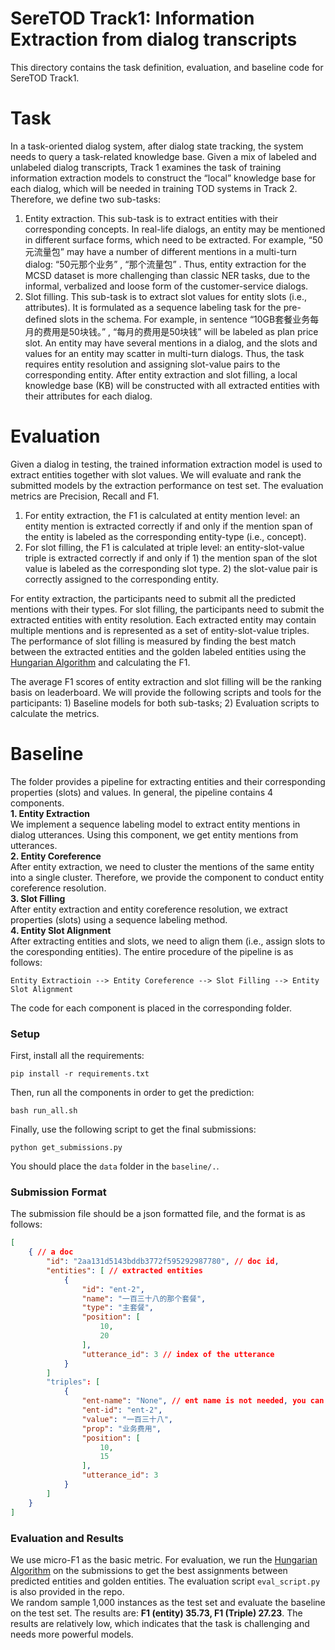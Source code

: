 # SereTOD Track1: Information Extraction from dialog transcripts
This directory contains the task definition, evaluation, and baseline code for SereTOD Track1. 
# Task    
In a task-oriented dialog system, after dialog state tracking, the system needs to query a task-related knowledge base. Given a mix of labeled and unlabeled dialog transcripts, Track 1 examines the task of training information extraction models to construct the “local” knowledge base for each dialog, which will be needed in training TOD systems in Track 2. Therefore, we define two sub-tasks:  
1) Entity extraction. This sub-task is to extract entities with their corresponding concepts. In real-life dialogs, an entity
may be mentioned in different surface forms, which need to be extracted. For example, “50元流量包” may have a number of different mentions in a multi-turn dialog: “50元那个业务” , “那个流量包” . Thus, entity extraction for the MCSD dataset is more challenging than classic NER tasks, due to the informal, verbalized and loose form of the customer-service dialogs.  
2) Slot filling. This sub-task is to extract slot values for entity slots (i.e., attributes). It is formulated as a sequence labeling task for the pre-defined slots in the schema. For example, in sentence “10GB套餐业务每月的费用是50块钱。” , “每月的费用是50块钱” will be labeled as plan price slot. An entity may have several mentions in a dialog, and the slots and values for an entity may scatter in multi-turn dialogs. Thus, the task requires entity resolution and assigning slot-value pairs to the corresponding entity. After entity extraction and slot filling, a local knowledge base (KB) will be constructed with all extracted entities with their attributes for each dialog.   
# Evaluation  
Given a dialog in testing, the trained information extraction model is used to extract entities together with slot values. We will evaluate and rank the submitted models by the extraction performance on test set. The evaluation metrics are Precision, Recall and F1.  
1) For entity extraction, the F1 is calculated at entity mention level: an entity mention is extracted correctly if and only if the mention span of the entity is labeled as the corresponding entity-type (i.e., concept).   
2) For slot filling, the F1 is calculated at triple level: an entity-slot-value triple is extracted correctly if and only if 1) the mention span of the slot value is labeled as the corresponding slot type. 2) the slot-value pair is correctly assigned to the corresponding entity.  

For entity extraction, the participants need to submit all the predicted mentions with their types. For slot filling, the participants need to submit the extracted entities with entity resolution. Each extracted entity may contain multiple mentions and is represented as a set of entity-slot-value triples. The performance of slot filling is measured by finding the best match between the extracted entities and the golden labeled entities using the [Hungarian Algorithm](https://en.wikipedia.org/wiki/Hungarian_algorithm) and calculating the F1.    

The average F1 scores of entity extraction and slot filling will be the ranking basis on leaderboard. We will provide the following scripts and tools for the participants: 1) Baseline models for both sub-tasks; 2) Evaluation scripts to calculate the metrics.



# Baseline 
The folder provides a pipeline for extracting entities and their corresponding properties (slots) and values. In general, the pipeline contains 4 components.  
**1. Entity Extraction**  
We implement a sequence labeling model to extract entity mentions in dialog utterances. Using this 
component, we get entity mentions from utterances.  
**2. Entity Coreference**  
After entity extraction, we need to cluster the mentions of the same entity into a single cluster. Therefore, we provide the component to conduct entity coreference resolution.  
**3. Slot Filling**  
After entity extraction and entity coreference resolution, we extract properties (slots) using a
sequence labeling method.  
**4. Entity Slot Alignment**  
After extracting entities and slots, we need to align them (i.e., assign slots to the coresponding entities). 
The entire procedure of the pipeline is as follows:
```
Entity Extractioin --> Entity Coreference --> Slot Filling --> Entity Slot Alignment
```
The code for each component is placed in the corresponding folder. 


### Setup
First, install all the requirements:
```Shell
pip install -r requirements.txt 
```
Then, run all the components in order to get the prediction:
```Shell
bash run_all.sh
```
Finally, use the following script to get the final submissions:
```Shell
python get_submissions.py
```
You should place the `data` folder in the `baseline/.`.

### Submission Format
The submission file should be a json formatted file, and the format is as follows:
```Json
[
    { // a doc
        "id": "2aa131d5143bddb3772f595292987780", // doc id,
        "entities": [ // extracted entities 
            {
                "id": "ent-2",
                "name": "一百三十八的那个套餐",
                "type": "主套餐",
                "position": [
                    10,
                    20
                ],
                "utterance_id": 3 // index of the utterance 
            }
        ]
        "triples": [
            {
                "ent-name": "None", // ent name is not needed, you can set it "None"
                "ent-id": "ent-2",
                "value": "一百三十八",
                "prop": "业务费用",
                "position": [
                    10,
                    15
                ],
                "utterance_id": 3
            }
        ]
    }
]
```

### Evaluation and Results
We use micro-F1 as the basic metric. 
For evaluation, we run the [Hungarian Algorithm](https://en.wikipedia.org/wiki/Hungarian_algorithm) on the submissions to 
get the best assignments between predicted entities and golden entities. The evaluation script `eval_script.py` is also provided in the repo.  
We random sample 1,000 instances as the test set and evaluate the baseline on the test set. The results are:
**F1 (entity) 35.73, F1 (Triple) 27.23**. The results are relatively low, which indicates that the task is challenging and needs more powerful models. 